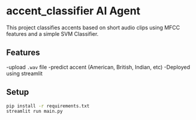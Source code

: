 # accent_classifier AI Agent
This project classifies accents based on short audio clips using MFCC features and a simple SVM Classifier.

## Features
-upload `.wav` file
-predict accent (American, British, Indian, etc)
-Deployed using streamlit

## Setup
```bash
pip install -r requirements.txt
streamlit run main.py
